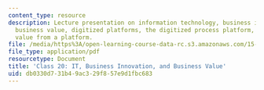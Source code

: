 ```yaml
---
content_type: resource
description: Lecture presentation on information technology, business innovation,
  business value, digitized platforms, the digitized process platform, and driving
  value from a platform.
file: /media/https%3A/open-learning-course-data-rc.s3.amazonaws.com/15-571-generating-business-value-from-information-technology-spring-2009/db0330d731b49ac329f857e9d1fbc683_MIT15_571s09_lec20.pdf
file_type: application/pdf
resourcetype: Document
title: 'Class 20: IT, Business Innovation, and Business Value'
uid: db0330d7-31b4-9ac3-29f8-57e9d1fbc683
---
```

